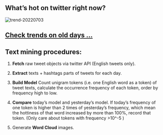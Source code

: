 ## What’s hot on twitter right now?

![trend-20220703][wordcloud]

[wordcloud]: https://raw.githubusercontent.com/xdqc/tweet-trend-everyday/master/word-cloud/trend-20220703.png?token=AF5V4P7ADR6KQBZ4CEDTNIK6AXRMU "trend-20220703"

## [Check trends on old days ...](https://github.com/xdqc/tweet-trend-everyday/tree/master/word-cloud)

## Text mining procedures:

1. **Fetch** raw tweet objects via twitter API (English tweets only).

2. **Extract** texts + hashtags parts of tweets for each day.

3. **Build Model** Count unigram tokens (i.e. one English word as a token) of tweet texts, calculate the occurrence frequency of each token, order by frequency high to low.

4. **Compare** today’s model and yesterday’s model. If today’s frequency of one token is higher than 2 times of yesterday’s frequency, which mean the hottiness of that word increased by more than 100%, record that token. (Only care about tokens with frequency >10^-5 )

5. Generate **Word Cloud** images.
